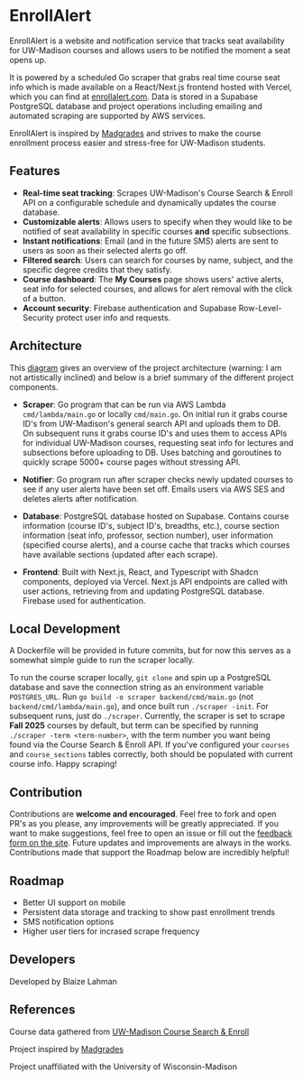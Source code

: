 # EnrollAlert

EnrollAlert is a website and notification service that tracks seat availability for UW-Madison courses and allows users to be notified the moment a seat opens up.

It is powered by a scheduled Go scraper that grabs real time course seat info which is made available on a React/Next.js frontend hosted with Vercel, which you can find at [enrollalert.com](https://enrollalert.com). Data is stored in a Supabase PostgreSQL database and project operations including emailing and automated scraping are supported by AWS services.

EnrollAlert is inspired by [Madgrades](https://madgrades.com/) and strives to make the course enrollment process easier and stress-free for UW-Madison students.

## Features
* **Real-time seat tracking**: Scrapes UW-Madison's Course Search & Enroll API on a configurable schedule and dynamically updates the course database.
* **Customizable alerts**: Allows users to specify when they would like to be notified of seat availability in specific courses **and** specific subsections.
* **Instant notifications**: Email (and in the future SMS) alerts are sent to users as soon as their selected alerts go off.
* **Filtered search**: Users can search for courses by name, subject, and the specific degree credits that they satisfy.
* **Course dashboard**: The **My Courses** page shows users' active alerts, seat info for selected courses, and allows for alert removal with the click of a button.
* **Account security**: Firebase authentication and Supabase Row-Level-Security protect user info and requests.

## Architecture
This [diagram](https://excalidraw.com/#json=EtAxdgVJvC4ljiklX6Lbq,0gplpgcVAYaZrhMYSNrFLA) gives an overview of the project architecture (warning: I am not artistically inclined) and below is a brief summary of the different project components.

* **Scraper**: Go program that can be run via AWS Lambda `cmd/lambda/main.go` or locally `cmd/main.go`. On initial run it grabs course ID's from UW-Madison's general search API and uploads them to DB. On subsequent runs it grabs course ID's and uses them to access APIs for individual UW-Madison courses, requesting seat info for lectures and subsections before uploading to DB. Uses batching and goroutines to quickly scrape 5000+ course pages without stressing API.

* **Notifier**: Go program run after scraper checks newly updated courses to see if any user alerts have been set off. Emails users via AWS SES and deletes alerts after notification.

* **Database**: PostgreSQL database hosted on Supabase. Contains course information (course ID's, subject ID's, breadths, etc.), course section information (seat info, professor, section number), user information (specified course alerts), and a course cache that tracks which courses have available sections (updated after each scrape).

* **Frontend**: Built with Next.js, React, and Typescript with Shadcn components, deployed via Vercel. Next.js API endpoints are called with user actions, retrieving from and updating PostgreSQL database. Firebase used for authentication.

## Local Development
A Dockerfile will be provided in future commits, but for now this serves as a somewhat simple guide to run the scraper locally.

To run the course scraper locally, `git clone` and spin up a PostgreSQL database and save the connection string as an environment variable `POSTGRES_URL`. Run `go build -o scraper backend/cmd/main.go` (not `backend/cmd/lambda/main.go`), and once built run `./scraper -init`. For subsequent runs, just do `./scraper`. Currently, the scraper is set to scrape **Fall 2025** courses by default, but term can be specified by running `./scraper -term <term-number>`, with the term number you want being found via the Course Search & Enroll API. If you've configured your `courses` and `course_sections` tables correctly, both should be populated with current course info. Happy scraping!

## Contribution
Contributions are **welcome and encouraged**. Feel free to fork and open PR's as you please, any improvements will be greatly appreciated. If you want to make suggestions, feel free to open an issue or fill out the [feedback form on the site](https://form.jotform.com/251638644266161). Future updates and improvements are always in the works. Contributions made that support the Roadmap below are incredibly helpful!

## Roadmap
* Better UI support on mobile
* Persistent data storage and tracking to show past enrollment trends
* SMS notification options
* Higher user tiers for incrased scrape frequency

## Developers
Developed by Blaize Lahman

## References
Course data gathered from [UW-Madison Course Search & Enroll](https://public.enroll.wisc.edu/search)

Project inspired by [Madgrades](https://github.com/Madgrades)

Project unaffiliated with the University of Wisconsin-Madison





 
